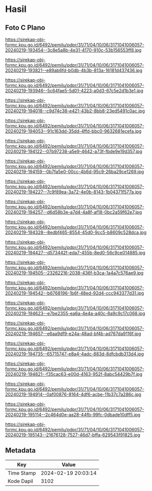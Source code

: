# Hasil

## Foto C Plano

https://sirekap-obj-formc.kpu.go.id/6492/pemilu/pdpr/31/71/04/10/06/3171041006057-20240219-193454--3c8e5a8b-4e31-4170-910c-53b156553ff8.jpg

https://sirekap-obj-formc.kpu.go.id/6492/pemilu/pdpr/31/71/04/10/06/3171041006057-20240219-193821--e89ab6fd-b0db-4b3b-813a-16181d437436.jpg

https://sirekap-obj-formc.kpu.go.id/6492/pemilu/pdpr/31/71/04/10/06/3171041006057-20240219-193946--5c64fae5-5d01-4223-a0d3-67c5e2d1b3e1.jpg

https://sirekap-obj-formc.kpu.go.id/6492/pemilu/pdpr/31/71/04/10/06/3171041006057-20240219-194018--c9d74c38-e421-43b2-8bb8-23ed5491c0ac.jpg

https://sirekap-obj-formc.kpu.go.id/6492/pemilu/pdpr/31/71/04/10/06/3171041006057-20240219-194053--91c163dd-35dd-4ffd-bbc0-9632681ecefa.jpg

https://sirekap-obj-formc.kpu.go.id/6492/pemilu/pdpr/31/71/04/10/06/3171041006057-20240219-194122--07b97238-a5e9-4642-a73f-fbde9e19d357.jpg

https://sirekap-obj-formc.kpu.go.id/6492/pemilu/pdpr/31/71/04/10/06/3171041006057-20240219-194159--0b7fa5e0-00cc-4b6d-95c9-26ba29ce1269.jpg

https://sirekap-obj-formc.kpu.go.id/6492/pemilu/pdpr/31/71/04/10/06/3171041006057-20240219-194227--7c9f89ea-3a72-4e0b-8143-1b04371f577a.jpg

https://sirekap-obj-formc.kpu.go.id/6492/pemilu/pdpr/31/71/04/10/06/3171041006057-20240219-194257--d6d58b3e-a7d4-4a8f-af18-0bc2a59f62e7.jpg

https://sirekap-obj-formc.kpu.go.id/6492/pemilu/pdpr/31/71/04/10/06/3171041006057-20240219-194328--8edbf465-8554-45d0-9cc5-b8609c528dca.jpg

https://sirekap-obj-formc.kpu.go.id/6492/pemilu/pdpr/31/71/04/10/06/3171041006057-20240219-194427--d573442f-eda7-455b-8ed0-56c9ce014885.jpg

https://sirekap-obj-formc.kpu.go.id/6492/pemilu/pdpr/31/71/04/10/06/3171041006057-20240219-194505--23262216-2038-436f-b3ca-1a4a7c576ae9.jpg

https://sirekap-obj-formc.kpu.go.id/6492/pemilu/pdpr/31/71/04/10/06/3171041006057-20240219-194542--b6768196-1b6f-48ed-92d4-ccc943377d31.jpg

https://sirekap-obj-formc.kpu.go.id/6492/pemilu/pdpr/31/71/04/10/06/3171041006057-20240219-194623--e7be2355-ea6a-4e4a-a40c-8a9c9c17c068.jpg

https://sirekap-obj-formc.kpu.go.id/6492/pemilu/pdpr/31/71/04/10/06/3171041006057-20240219-194657--e6aa9df9-e24a-48ad-bf4b-ad767da9116f.jpg

https://sirekap-obj-formc.kpu.go.id/6492/pemilu/pdpr/31/71/04/10/06/3171041006057-20240219-194735--65715747-e8a4-4adc-883d-8dfcbdb313d4.jpg

https://sirekap-obj-formc.kpu.go.id/6492/pemilu/pdpr/31/71/04/10/06/3171041006057-20240219-194821--f35cac63-e00d-4163-952f-8abc54429b7f.jpg

https://sirekap-obj-formc.kpu.go.id/6492/pemilu/pdpr/31/71/04/10/06/3171041006057-20240219-194914--0af00876-8164-4df6-acbe-11b37c7a286c.jpg

https://sirekap-obj-formc.kpu.go.id/6492/pemilu/pdpr/31/71/04/10/06/3171041006057-20240219-195114--2c464d0e-aa28-44fb-99fc-0dbade10dff5.jpg

https://sirekap-obj-formc.kpu.go.id/6492/pemilu/pdpr/31/71/04/10/06/3171041006057-20240219-195143--21676128-7527-46d7-bffa-629543f91825.jpg


## Metadata

| Key        | Value               |
| ---------- | ------------------- |
| Time Stamp | 2024-02-19 20:03:14 |
| Kode Dapil | 3102                |



